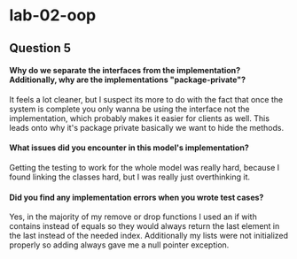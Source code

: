 # lab-02-oop

## Question 5

#### Why do we separate the interfaces from the implementation? Additionally, why are the implementations "package-private"?

It feels a lot cleaner, but I suspect its more to do with the fact that once the system is complete you only wanna be using the interface not the implementation, which probably makes it easier for clients as well. This leads onto why it's package private basically we want to hide the methods. 

#### What issues did you encounter in this model's implementation?

Getting the testing to work for the whole model was really hard, because I found linking the classes hard, but I was really just overthinking it.

#### Did you find any implementation errors when you wrote test cases?

Yes, in the majority of my remove or drop functions I used an if with contains instead of equals so they would always return the last element in the last instead of the needed index.
Additionally my lists were not initialized properly so adding always gave me a null pointer exception.
